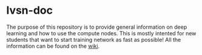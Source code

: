 # lvsn-doc
The purpose of this repository is to provide general information on deep learning and how to use the compute nodes. This is mostly intented for new students that want to start training network as fast as possible!
All the information can be found on the [wiki](https://github.com/lvsn/lvsn-doc/wiki).

